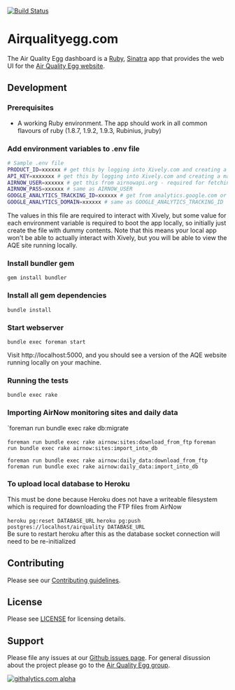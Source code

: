 [![Build Status](https://travis-ci.org/xively/airqualityegg.com.png?branch=master)](https://travis-ci.org/xively/airqualityegg.com)

# Airqualityegg.com

The Air Quality Egg dashboard is a [Ruby](http://www.ruby-lang.org/), 
[Sinatra](http://www.sinatrarb.com/) app that provides the web UI for the
[Air Quality Egg website](http://airqualityegg.com).

## Development

### Prerequisites

* A working Ruby environment. The app should work in all common flavours
  of ruby (1.8.7, 1.9.2, 1.9.3, Rubinius, jruby)

### Add environment variables to .env file

```bash
# Sample .env file
PRODUCT_ID=xxxxxx # get this by logging into Xively.com and creating a product batch (Manage > Add Product Batch)
API_KEY=xxxxxxx # get this by logging into Xively.com and creating a master key (Settings > Master Keys > Add Master Key
AIRNOW_USER=xxxxxx # get this from airnowapi.org - required for fetching EPA air quality data
AIRNOW_PASS=xxxxxx # same as AIRNOW_USER
GOOGLE_ANALYTICS_TRACKING_ID=xxxxxx # get from analytics.google.com or don't include and google analytics wont be used
GOOGLE_ANALYTICS_DOMAIN=xxxxxx # same as GOOGLE_ANALYTICS_TRACKING_ID
```

The values in this file are required to interact with Xively, but some value
for each environment variable is required to boot the app locally, so initially
just create the file with dummy contents. Note that this means your local app 
won't be able to actually interact with Xively, but you will be able to view the 
AQE site running locally.

### Install bundler gem

`gem install bundler`

### Install all gem dependencies

`bundle install`

### Start webserver

`bundle exec foreman start`

Visit http://localhost:5000, and you should see a version of the AQE 
website running locally on your machine.

### Running the tests

`bundle exec rake`

### Importing AirNow monitoring sites and daily data
`foreman run bundle exec rake db:migrate

`foreman run bundle exec rake airnow:sites:download_from_ftp`
`foreman run bundle exec rake airnow:sites:import_into_db`

`foreman run bundle exec rake airnow:daily_data:download_from_ftp`
`foreman run bundle exec rake airnow:daily_data:import_into_db`

### To upload local database to Heroku

This must be done because Heroku does not have a writeable filesystem which is required for downloading the FTP files from AirNow

`heroku pg:reset DATABASE_URL`
`heroku pg:push postgres://localhost/airquality DATABASE_URL`
\
Be sure to restart heroku after this as the database socket connection will need to be re-initialized

## Contributing

Please see our [Contributing guidelines](https://github.com/xively/airqualityegg.com/blob/master/CONTRIBUTING.md).

## License

Please see [LICENSE](https://github.com/xively/airqualityegg.com/blog/master/LICENSE) for licensing details.

## Support

Please file any issues at our [Github issues page](https://github.com/xively/airqualityegg.com/issues).
For general disussion about the project please go to the [Air Quality Egg group](https://groups.google.com/forum/#!forum/airqualityegg).

[![githalytics.com alpha](https://cruel-carlota.pagodabox.com/66c4028a64953ab110a8fd2ea42ca216 "githalytics.com")](http://githalytics.com/xively/airqualityegg.com)
